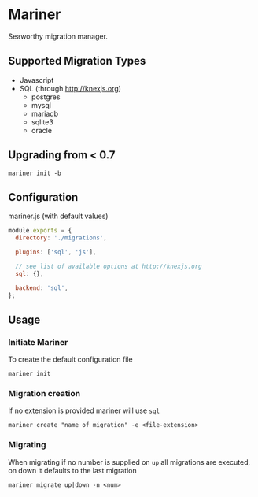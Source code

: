 # Mariner

Seaworthy migration manager.

## Supported Migration Types
* Javascript
* SQL (through http://knexjs.org)
  - postgres
  - mysql
  - mariadb
  - sqlite3
  - oracle

## Upgrading from < 0.7

`mariner init -b`

## Configuration

mariner.js (with default values)

```Javascript
module.exports = {
  directory: './migrations',

  plugins: ['sql', 'js'],

  // see list of available options at http://knexjs.org
  sql: {},

  backend: 'sql',
};
```

## Usage

### Initiate Mariner

To create the default configuration file

`mariner init`

### Migration creation

If no extension is provided mariner will use `sql`

`mariner create "name of migration" -e <file-extension>`

### Migrating

When migrating if no number is supplied on `up` all migrations are executed, on down it defaults to
the last migration

`mariner migrate up|down -n <num>`
